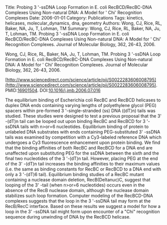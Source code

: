 Title: Probing 3 '-ssDNA Loop Formation in E. coli RecBCD/RecBC-DNA Complexes Using Non-natural DNA: A Model for ' Chi' Recognition Complexes
Date: 2006-01-01
Category: Publications
Tags: kinetics, helicases, molecular_dynamics, dna, geometry
Authors: Wong, CJ, Rice, RL, Baker, NA, Ju, T, Lohman, TM
Summary: Wong, CJ, Rice, RL, Baker, NA, Ju, T, Lohman, TM. Probing 3 '-ssDNA Loop Formation in E. coli RecBCD/RecBC-DNA Complexes Using Non-natural DNA: A Model for ' Chi' Recognition Complexes. Journal of Molecular Biology, 362, 26-43, 2006. 

Wong, CJ, Rice, RL, Baker, NA, Ju, T, Lohman, TM. Probing 3 '-ssDNA Loop Formation in E. coli RecBCD/RecBC-DNA Complexes Using Non-natural DNA: A Model for ' Chi' Recognition Complexes. Journal of Molecular Biology, 362, 26-43, 2006. 

[http://www.sciencedirect.com/science/article/pii/S0022283606008795](http://www.sciencedirect.com/science/article/pii/S0022283606008795). PMID:[16901504](http://www.ncbi.nlm.nih.gov/pubmed/16901504). DOI:[10.1016/j.jmb.2006.07.016](http://dx.doi.org/10.1016/j.jmb.2006.07.016)

The equilibrium binding of Escherichia coli RecBC and RecBCD helicases to duplex DNA ends containing varying lengths of polyethylene glycol (PEG) spacers within pre-formed 3 '-single-stranded (ss) DNA ((dT)n) tails was studied. These studies were designed to test a previous proposal that the 3' -(dT)n tail can be looped out upon binding RecBC and RecBCD for 3 '-ssDNA tails with n>or=6 nucleotides. Equilibrium binding of protein to unlabeled DNA substrates with ends containing PEG-substituted 3' -ssDNA tails was examined by competition with a Cy3-labeled reference DNA which undergoes a Cy3 fluorescence enhancement upon protein binding. We find that the binding affinities of both RecBC and RecBCD for a DNA end are unaffected upon substituting PEG for the ssDNA between the sixth and the final two nucleotides of the 3 '-(dT)n tail. However, placing PEG at the end of the 3' -(dT)n tail increases the binding affinities to their maximum values (i.e. the same as binding constants for RecBC or RecBCD to a DNA end with only a 3 '-(dT)6 tail). Equilibrium binding studies of a RecBC mutant containing a nuclease domain deletion, RecB(Deltanuc)C, suggest that looping of the 3' -tail (when n>or=6 nucleotides) occurs even in the absence of the RecB nuclease domain, although the nuclease domain stabilizes such loop formation. Computer modeling of the RecBCD-DNA complexes suggests that the loop in the 3 '-ssDNA tail may form at the RecB/RecC interface. Based on these results we suggest a model for how a loop in the 3' -ssDNA tail might form upon encounter of a "Chi" recognition sequence during unwinding of DNA by the RecBCD helicase.
